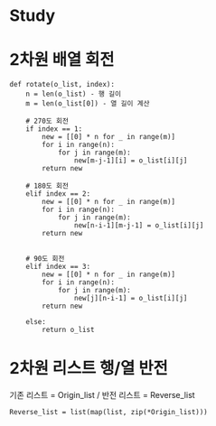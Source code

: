 # Study


# 2차원 배열 회전
    def rotate(o_list, index):
        n = len(o_list) - 행 길이
        m = len(o_list[0]) - 열 길이 계산
    
        # 270도 회전
        if index == 1:
            new = [[0] * n for _ in range(m)]
            for i in range(n):
                for j in range(m):
                    new[m-j-1][i] = o_list[i][j]
            return new

        # 180도 회전
        elif index == 2:
            new = [[0] * n for _ in range(m)]
            for i in range(n):
                for j in range(m):
                    new[n-i-1][m-j-1] = o_list[i][j]
            return new


        # 90도 회전
        elif index == 3: 
            new = [[0] * n for _ in range(m)]
            for i in range(n):
                for j in range(m):
                    new[j][n-i-1] = o_list[i][j]
            return new

        else:
            return o_list


# 2차원 리스트 행/열 반전
기존 리스트 = Origin_list / 반전 리스트 = Reverse_list

    Reverse_list = list(map(list, zip(*Origin_list)))
